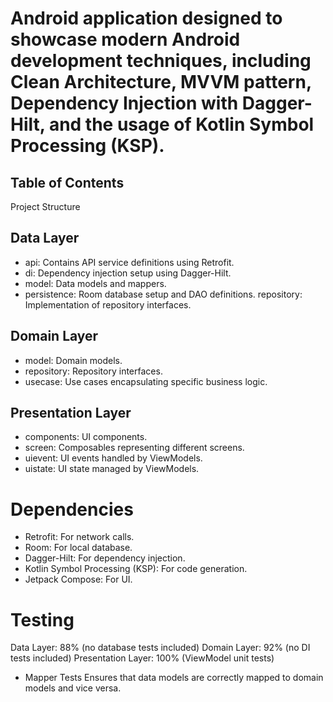 # Android application designed to showcase modern Android development techniques, including Clean Architecture, MVVM pattern, Dependency Injection with Dagger-Hilt, and the usage of Kotlin Symbol Processing (KSP).

## Table of Contents

Project Structure
##  Data Layer
- api: Contains API service definitions using Retrofit.
- di: Dependency injection setup using Dagger-Hilt.
- model: Data models and mappers.
- persistence: Room database setup and DAO definitions.
repository: Implementation of repository interfaces.
##  Domain Layer
- model: Domain models.
- repository: Repository interfaces.
- usecase: Use cases encapsulating specific business logic.
## Presentation Layer
- components: UI components.
- screen: Composables representing different screens.
- uievent: UI events handled by ViewModels.
- uistate: UI state managed by ViewModels.

# Dependencies
- Retrofit: For network calls.
- Room: For local database.
- Dagger-Hilt: For dependency injection.
- Kotlin Symbol Processing (KSP): For code generation.
- Jetpack Compose: For UI.

 
# Testing
Data Layer: 88% (no database tests included)
Domain Layer: 92% (no DI tests included)
Presentation Layer: 100% (ViewModel unit tests)
 - Mapper Tests
Ensures that data models are correctly mapped to domain models and vice versa.
